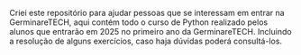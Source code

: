 Criei este repositório para ajudar pessoas que se interessam em entrar na GerminareTECH, aqui contém todo o curso de Python realizado pelos alunos que entrarão em 2025 no primeiro ano da GerminareTECH.
Incluindo a resolução de alguns exercícios, caso haja dúvidas poderá consultá-los.
